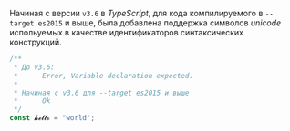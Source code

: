 Начиная с версии `v3.6` в *TypeScript*, для кода компилируемого в `--target es2015` и выше, была добавлена поддержка символов *unicode* испольуемых в качестве идентификаторов синтаксических конструкций.

`````typescript
/**
 * До v3.6:
 *      Error, Variable declaration expected.
 *      
 * Начиная с v3.6 для --target es2015 и выше
 *      Ok
 */
const 𝓱𝓮𝓵𝓵𝓸 = "world";
`````
